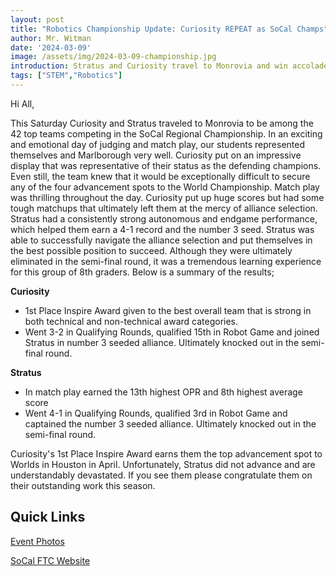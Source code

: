 ```yaml
---
layout: post
title: "Robotics Championship Update: Curiosity REPEAT as SoCal Champs"
author: Mr. Witman
date: '2024-03-09'
image: /assets/img/2024-03-09-championship.jpg
introduction: Stratus and Curiosity travel to Monrovia and win accolades at the SoCal Regional Championship
tags: ["STEM","Robotics"]
---
```

Hi All,

This Saturday Curiosity and Stratus traveled to Monrovia to be among the 42 top teams competing in the SoCal Regional Championship. In an exciting and emotional day of judging and match play, our students represented themselves and Marlborough very well. Curiosity put on an impressive display that was representative of their status as the defending champions. Even still, the team knew that it would be exceptionally difficult to secure any of the four advancement spots to the World Championship. Match play was thrilling throughout the day. Curiosity put up huge scores but had some tough matchups that ultimately left them at the mercy of alliance selection. Stratus had a consistently strong autonomous and endgame performance, which helped them earn a 4-1 record and the number 3 seed. Stratus was able to successfully navigate the alliance selection and put themselves in the best possible position to succeed. Although they were ultimately eliminated in the semi-final round, it was a tremendous learning experience for this group of 8th graders. Below is a summary of the results;

__Curiosity__
* 1st Place Inspire Award given to the best overall team that is strong in both technical and non-technical award categories.
* Went 3-2 in Qualifying Rounds, qualified 15th in Robot Game and joined Stratus in number 3 seeded alliance. Ultimately knocked out in the semi-final round.

__Stratus__
* In match play earned the 13th highest OPR and 8th highest average score
* Went 4-1 in Qualifying Rounds, qualified 3rd in Robot Game and captained the number 3 seeded alliance. Ultimately knocked out in the semi-final round.

Curiosity's 1st Place Inspire Award earns them the top advancement spot to Worlds in Houston in April. Unfortunately, Stratus did not advance and are understandably devastated. If you see them please congratulate them on their outstanding work this season.

## **Quick Links**
[Event Photos](https://photos.app.goo.gl/Du1vZedxfy2F6mMe7)

[SoCal FTC Website](https://socalftc.org/)

